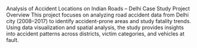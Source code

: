 Analysis of Accident Locations on Indian Roads – Delhi Case Study
Project Overview
This project focuses on analyzing road accident data from Delhi city (2008–2017) to identify accident-prone areas and study fatality trends. Using data visualization and spatial analysis, the study provides insights into accident patterns across districts, victim categories, and vehicles at fault.
